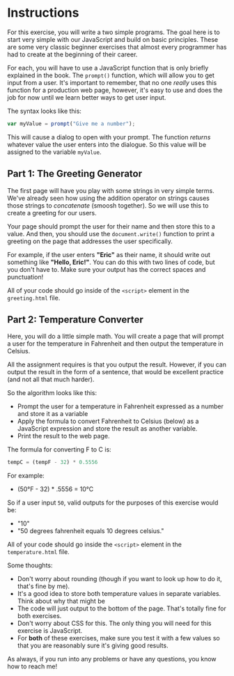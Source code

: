 # Instructions  

For this exercise, you will write a two simple programs. The goal here is to start very simple with our JavaScript and build on basic principles. These are some very classic beginner exercises that almost every programmer has had to create at the beginning of their career.

For each, you will have to use a JavaScript function that is only briefly explained in the book. The `prompt()` function, which will allow you to get input from a user. It's important to remember, that no one _really_ uses this function for a production web page, however, it's easy to use and does the job for now until we learn better ways to get user input.

The syntax looks like this:

```JavaScript
var myValue = prompt("Give me a number");
```
This will cause a dialog to open with your prompt. The function _returns_ whatever value the user enters into the dialogue. So this value will be assigned to the variable `myValue`.

## Part 1: The Greeting Generator

The first page will have you play with some strings in very simple terms. We've already seen how using the addition operator on strings causes those strings to _concatenate_ (smoosh together). So we will use this to create a greeting for our users.

Your page should prompt the user for their name and then store this to a value. And then, you should use the `document.write()` function to print a greeting on the page that addresses the user specifically.

For example, if the user enters **"Eric"** as their name, it should write out something like **"Hello, Eric!"**. You can do this with two lines of code, but you don't have to. Make sure your output has the correct spaces and punctuation!

All of your code should go inside of the `<script>` element in the `greeting.html` file.

## Part 2: Temperature Converter

Here, you will do a little simple math. You will create a page that will prompt a user for the temperature in Fahrenheit and then output the temperature in Celsius.

All the assignment requires is that you output the result. However, if you can output the result in the form of a sentence, that would be excellent practice (and not all that much harder).

So the algorithm looks like this:

* Prompt the user for a temperature in Fahrenheit expressed as a number and store it as a variable
* Apply the formula to convert Fahrenheit to Celsius (below) as a JavaScript expression and store the result as another variable.
* Print the result to the web page.

The formula for converting F to C is:

```JavaScript
tempC = (tempF - 32) * 0.5556
```

For example:

* (50&deg;F - 32) * .5556 = 10&deg;C

So if a user input `50`, valid outputs for the purposes of this exercise would be:

* "10"
* "50 degrees fahrenheit equals 10 degrees celsius."

All of your code should go inside the `<script>` element in the `temperature.html` file.

Some thoughts:

* Don't worry about rounding (though if you want to look up how to do it, that's fine by me).
* It's a good idea to store both temperature values in separate variables. Think about why that might be
* The code will just output to the bottom of the page. That's totally fine for both exercises.
* Don't worry about CSS for this. The only thing you will need for this exercise is JavaScript.
* For **both** of these exercises, make sure you test it with a few values so that you are reasonably sure it's giving good results.

As always, if you run into any problems or have any questions, you know how to reach me!